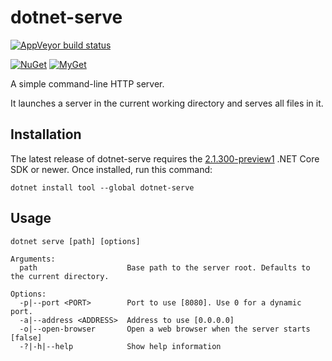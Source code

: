 dotnet-serve
============

[![AppVeyor build status][appveyor-badge]](https://ci.appveyor.com/project/natemcmaster/dotnet-serve/branch/master)

[appveyor-badge]: https://img.shields.io/appveyor/ci/natemcmaster/dotnet-serve/master.svg?label=appveyor&style=flat-square

[![NuGet][main-nuget-badge]][main-nuget] [![MyGet][main-myget-badge]][main-myget]

[main-nuget]: https://www.nuget.org/packages/dotnet-serve/
[main-nuget-badge]: https://img.shields.io/nuget/v/dotnet-serve.svg?style=flat-square&label=nuget
[main-myget]: https://www.myget.org/feed/natemcmaster/package/nuget/dotnet-serve
[main-myget-badge]: https://img.shields.io/www.myget/natemcmaster/vpre/dotnet-serve.svg?style=flat-square&label=myget

A simple command-line HTTP server.

It launches a server in the current working directory and serves all files in it.

## Installation

The latest release of dotnet-serve requires the [2.1.300-preview1](https://www.microsoft.com/net/download/dotnet-core/sdk-2.1.300-preview1) .NET Core SDK or newer.
Once installed, run this command:

```
dotnet install tool --global dotnet-serve
```

## Usage

```
dotnet serve [path] [options]

Arguments:
  path                    Base path to the server root. Defaults to the current directory.

Options:
  -p|--port <PORT>        Port to use [8080]. Use 0 for a dynamic port.
  -a|--address <ADDRESS>  Address to use [0.0.0.0]
  -o|--open-browser       Open a web browser when the server starts [false]
  -?|-h|--help            Show help information
```
